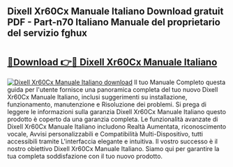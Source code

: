 ## Dixell Xr60Cx Manuale Italiano Download gratuit PDF - Part-n70 Italiano Manuale del proprietario del servizio fghux

# <h2><a href="http://dffxna.blite.top/?on=Dixell+Xr60Cx+Manuale+Italiano">🔗Download 👉🔴 Dixell Xr60Cx Manuale Italiano</a></h2>

[![Dixell Xr60Cx Manuale Italiano download](https://i.imgur.com/lujVjoI.png)](http://dffxna.blite.top/?on=Dixell+Xr60Cx+Manuale+Italiano)
Il tuo Manuale Completo questa guida per l'utente fornisce una panoramica completa del tuo nuovo Dixell Xr60Cx Manuale Italiano, inclusi suggerimenti su installazione, funzionamento, manutenzione e Risoluzione dei problemi. Si prega di leggere le informazioni sulla garanzia Dixell Xr60Cx Manuale Italiano questo prodotto è coperto da una garanzia completa. Le funzionalità avanzate di Dixell Xr60Cx Manuale Italiano includono Realtà Aumentata, riconoscimento vocale, Avvisi personalizzabili e Compatibilità Multi-Dispositivo, tutti accessibili tramite L'interfaccia elegante e intuitiva. Il vostro successo è il nostro obiettivo Dixell Xr60Cx Manuale Italiano. Siamo qui per garantire la tua completa soddisfazione con il tuo nuovo prodotto.
